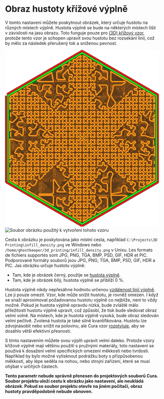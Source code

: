 Obraz hustoty křížové výplně
====
V tomto nastavení můžete poskytnout obrázek, který určuje hustotu na různých místech výplně. Hustota výplně se bude na některých místech lišit v závislosti na jasu obrazu. Toto funguje pouze pro [(3D) křížový vzor](../infill/infill_pattern.md), protože tento vzor je schopen upravit svou hustotu bez rozsekání linií, což by mělo za následek přerušený tok a sníženou pevnost.

![Hustota výplně se v objektu liší](../../../articles/images/cross_infill_density_image.png)
![Soubor obrázku použitý k vytvoření tohoto vzoru](../../../articles/images/cross_infill_density_image_mask.png)

Cesta k obrázku je poskytována jako místní cesta, například `C:\Projects\3D Printing\infill_density.png` ve Windows nebo `/home/ghostkeeper/3d_printing/infill_density.png` v Unixu. Les formats de fichiers supportés sont JPG, PNG, TGA, BMP, PSD, GIF, HDR et PIC. Podporované formáty souborů jsou JPG, PNG, TGA, BMP, PSD, GIF, HDR a PIC. Jas obrázku určuje hustotu výplně:
* Tam, kde je obrázek černý, použije se [hustota výplně](../infill/infill_sparse_density.md).
* Tam, kde je obrázek bílý, hustota výplně se přiblíží 0 %.

Hustota výplně nikdy nepřesáhne hodnotu určenou [vzdálenost linií výplně](../infill/infill_line_distance.md). Lze ji pouze omezit. Vzor, kde může snížit hustotu, je rovněž omezen. I když se snaží aproximovat požadovanou hustotu výplně co nejblíže, není to vždy možné. Pokud je hustota výplně opravdu nízká, bude zvláště málo příležitostí hustotu výplně upravit, což způsobí, že tisk bude sledovat obraz velmi volně. Na místech, kde je hustota výplně vysoká, bude obraz sledován velmi pečlivě. Zvolená hustota je také silně kvantifikována. Hustotu lze zdvojnásobit nebo snížit na polovinu, ale Cura vzor [rozptyluje](https://en.wikipedia.org/wiki/Dither), aby se dosáhlo větší efektivní přesnosti.

S tímto nastavením můžete svou výplň upravit velmi daleko. Protože vzory křížové výplně mají většinu použití s pružnými materiály, toto nastavení se používá k dosažení velmi specifických omezení měkkosti nebo tvrdosti. Například by bylo možné vytisknout podrážku boty s přizpůsobenou měkkostí, aby lépe seděla na nohou, nebo strojní zařízení, které se musí ohýbat v určitých částech.

**Tento parametr nebude správně přenesen do projektových souborů Cura. Soubor projektu uloží cestu k obrázku jako nastavení, ale neukládá obrázek. Pokud se soubor projektu otevře na jiném počítači, obraz hustoty pravděpodobně nebude obnoven.**

